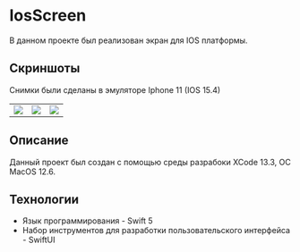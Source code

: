 # IosScreen
<p>В данном проекте был реализован экран для IOS платформы.</p>

## Скриншоты
<p>Снимки были сделаны в эмуляторе Iphone 11 (IOS 15.4)</p>

<table>
    <tr>
        <td><img src ="https://github.com/csupernova/IosScreen/assets/84630611/c89e3449-02e0-41ad-b0db-bfce5591b988"></td>
        <td><img src ="https://github.com/csupernova/IosScreen/assets/84630611/eeac34e8-778a-4b59-8e79-87f08e745f11"></td>
        <td><img src ="https://github.com/csupernova/IosScreen/assets/84630611/4d6ddbd6-1e96-4d81-90af-3f0c36e7c47f"></td>
    </tr>
</table>


## Описание
<p>Данный проект был создан с помощью среды разрабоки XCode 13.3, ОС MacOS 12.6. </p>

## Технологии
- Язык программирования - Swift 5
- Набор инструментов для разработки пользовательского интерфейса - SwiftUI
